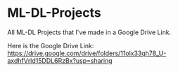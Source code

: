 # ML-DL-Projects
All ML-DL Projects that I've made in a Google Drive Link.


Here is the Google Drive Link: https://drive.google.com/drive/folders/11olx33qh78_U-axdhfVrld15DDL6RzBx?usp=sharing
